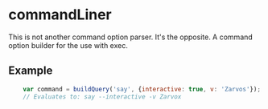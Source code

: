 # commandLiner

This is not another command option parser. It's the opposite. A command option builder for the use with exec.

## Example

```javascript
    var command = buildQuery('say', {interactive: true, v: 'Zarvos'});
    // Evaluates to: say --interactive -v Zarvox
```